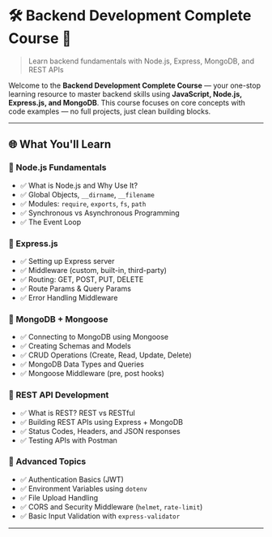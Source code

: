 # 🛠️ Backend Development Complete Course 🚀  
> Learn backend fundamentals with Node.js, Express, MongoDB, and REST APIs

Welcome to the **Backend Development Complete Course** — your one-stop learning resource to master backend skills using **JavaScript, Node.js, Express.js, and MongoDB**. This course focuses on core concepts with code examples — no full projects, just clean building blocks.

---

## 🌐 What You'll Learn

### 🔹 Node.js Fundamentals
- ✅ What is Node.js and Why Use It?
- ✅ Global Objects, `__dirname`, `__filename`
- ✅ Modules: `require`, `exports`, `fs`, `path`
- ✅ Synchronous vs Asynchronous Programming
- ✅ The Event Loop

### 🔹 Express.js
- ✅ Setting up Express server
- ✅ Middleware (custom, built-in, third-party)
- ✅ Routing: GET, POST, PUT, DELETE
- ✅ Route Params & Query Params
- ✅ Error Handling Middleware

### 🔹 MongoDB + Mongoose
- ✅ Connecting to MongoDB using Mongoose
- ✅ Creating Schemas and Models
- ✅ CRUD Operations (Create, Read, Update, Delete)
- ✅ MongoDB Data Types and Queries
- ✅ Mongoose Middleware (pre, post hooks)

### 🔹 REST API Development
- ✅ What is REST? REST vs RESTful
- ✅ Building REST APIs using Express + MongoDB
- ✅ Status Codes, Headers, and JSON responses
- ✅ Testing APIs with Postman

### 🔹 Advanced Topics
- ✅ Authentication Basics (JWT)
- ✅ Environment Variables using `dotenv`
- ✅ File Upload Handling
- ✅ CORS and Security Middleware (`helmet`, `rate-limit`)
- ✅ Basic Input Validation with `express-validator`

---

